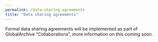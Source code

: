 ```yaml
---
permalink: /data-sharing-agreements
title: "Data sharing agreements"
---
```

Formal data sharing agreements will be implemented as part of GlobalArchive “Collaborations”, more information on this coming soon.
